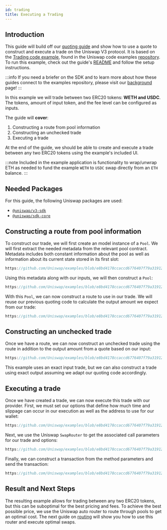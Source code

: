 ```yaml
---
id: trading
title: Executing a Trading
---   
```


## Introduction

This guide will build off our [quoting guide](./02-quoting.md) and show how to use a quote to construct and execute a trade on the Uniswap V3 protocol. It is based on the [Trading code example](https://github.com/Uniswap/examples/tree/main/v3-sdk/trading), found in the Uniswap code examples [repository](https://github.com/Uniswap/examples). To run this example, check out the guide's [README](https://github.com/Uniswap/examples/blob/main/v3-sdk/trading/README.md) and follow the setup instructions.

:::info
If you need a briefer on the SDK and to learn more about how these guides connect to the examples repository, please visit our [background](./01-background.md) page!
:::

In this example we will trade between two ERC20 tokens: **WETH and USDC**. The tokens, amount of input token, and the fee level can be configured as inputs.

The guide will **cover**:

1. Constructing a route from pool information
2. Constructing an unchecked trade
3. Executing a trade

At the end of the guide, we should be able to create and execute a trade between any two ERC20 tokens using the example's included UI.

:::note
Included in the example application is functionality to wrap/unwrap ETH as needed to fund the example `WETH` to `USDC` swap directly from an `ETH` balance.
:::

## Needed Packages

For this guide, the following Uniswap packages are used:

- [`@uniswap/v3-sdk`](https://www.npmjs.com/package/@uniswap/v3-sdk)
- [`@uniswap/sdk-core`](https://www.npmjs.com/package/@uniswap/sdk-core)

## Constructing a route from pool information

To construct our trade, we will first create an model instance of a `Pool`. We will first extract the needed metadata from the relevant pool contract. Metadata includes both constant information about the pool as well as information about its current state stored in its first slot:

```typescript reference title="Fetching pool metadata" referenceLinkText="View on Github" customStyling
https://github.com/Uniswap/examples/blob/e8bd4178ccaccd6776407f79a319128d4c31f90d/v3-sdk/trading/src/trading.ts#L152-L161
```

Using this metadata along with our inputs, we will then construct a `Pool`:

```js reference title="Constructing a Pool" referenceLinkText="View on Github" customStyling
https://github.com/Uniswap/examples/blob/e8bd4178ccaccd6776407f79a319128d4c31f90d/v3-sdk/trading/src/trading.ts#L42-L49
```

With this `Pool`, we can now construct a route to use in our trade. We will reuse our previous quoting code to calculate the output amount we expect from our trade:

```js reference title="Constructing a Route" referenceLinkText="View on Github" customStyling
https://github.com/Uniswap/examples/blob/e8bd4178ccaccd6776407f79a319128d4c31f90d/v3-sdk/trading/src/trading.ts#L51-L55
```

## Constructing an unchecked trade

Once we have a route, we can now construct an unchecked trade using the route in addition to the output amount from a quote based on our input:

```js reference title="Creating a Trade" referenceLinkText="View on Github" customStyling
https://github.com/Uniswap/examples/blob/e8bd4178ccaccd6776407f79a319128d4c31f90d/v3-sdk/trading/src/trading.ts#L59-L73
```

This example uses an exact input trade, but we can also construct a trade using exact output assuming we adapt our quoting code accordingly.

## Executing a trade

Once we have created a trade, we can now execute this trade with our provider. First, we must set our options that define how much time and slippage can occur in our execution as well as the address to use for our wallet:

```js reference title="Constructing SwapOptions" referenceLinkText="View on Github" customStyling
https://github.com/Uniswap/examples/blob/e8bd4178ccaccd6776407f79a319128d4c31f90d/v3-sdk/trading/src/trading.ts#L86-L90
```

Next, we use the Uniswap `SwapRouter` to get the associated call parameters for our trade and options:

```js reference title="Getting call parameters" referenceLinkText="View on Github" customStyling
https://github.com/Uniswap/examples/blob/e8bd4178ccaccd6776407f79a319128d4c31f90d/v3-sdk/trading/src/trading.ts#L92
```

Finally, we can construct a transaction from the method parameters and send the transaction:

```js reference title="Sending a transaction" referenceLinkText="View on Github" customStyling
https://github.com/Uniswap/examples/blob/e8bd4178ccaccd6776407f79a319128d4c31f90d/v3-sdk/trading/src/trading.ts#L94-L101
```

## Result and Next Steps

The resulting example allows for trading between any two ERC20 tokens, but this can be suboptimal for the best pricing and fees. To achieve the best possible price, we use the Uniswap auto router to route through pools to get an optimal cost. The next guide on [routing](./04-routing.md) will show you how to use this router and execute optimal swaps.
